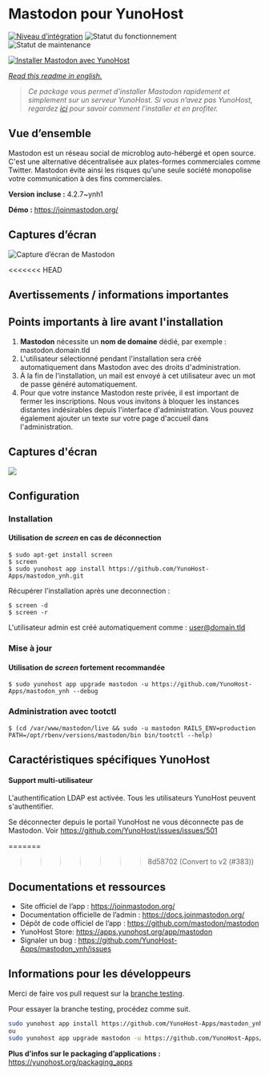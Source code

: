 <!--
N.B.: This README was automatically generated by https://github.com/YunoHost/apps/tree/master/tools/readme_generator
It shall NOT be edited by hand.
-->

# Mastodon pour YunoHost

[![Niveau d’intégration](https://dash.yunohost.org/integration/mastodon.svg)](https://dash.yunohost.org/appci/app/mastodon) ![Statut du fonctionnement](https://ci-apps.yunohost.org/ci/badges/mastodon.status.svg) ![Statut de maintenance](https://ci-apps.yunohost.org/ci/badges/mastodon.maintain.svg)

[![Installer Mastodon avec YunoHost](https://install-app.yunohost.org/install-with-yunohost.svg)](https://install-app.yunohost.org/?app=mastodon)

*[Read this readme in english.](./README.md)*

> *Ce package vous permet d’installer Mastodon rapidement et simplement sur un serveur YunoHost.
Si vous n’avez pas YunoHost, regardez [ici](https://yunohost.org/#/install) pour savoir comment l’installer et en profiter.*

## Vue d’ensemble

Mastodon est un réseau social de microblog auto-hébergé et open source. C'est une alternative décentralisée aux plates-formes commerciales comme Twitter. Mastodon évite ainsi les risques qu'une seule société monopolise votre communication à des fins commerciales.


**Version incluse :** 4.2.7~ynh1

**Démo :** https://joinmastodon.org/

## Captures d’écran

![Capture d’écran de Mastodon](./doc/screenshots/mastodon.png)

<<<<<<< HEAD
## Avertissements / informations importantes

## Points importants à lire avant l'installation

1. **Mastodon** nécessite un **nom de domaine** dédié, par exemple : mastodon.domain.tld
1. L'utilisateur sélectionné pendant l'installation sera créé automatiquement dans Mastodon avec des droits d'administration.
1. À la fin de l'installation, un mail est envoyé à cet utilisateur avec un mot de passe généré automatiquement.
1. Pour que votre instance Mastodon reste privée, il est important de fermer les inscriptions. Nous vous invitons à bloquer les instances distantes indésirables depuis l'interface d'administration. Vous pouvez également ajouter un texte sur votre page d'accueil dans l'administration.

## Captures d'écran

![](https://framalibre.org/sites/default/files/mastodon.png)

## Configuration

### Installation

#### Utilisation de *screen* en cas de déconnection
```
$ sudo apt-get install screen
$ screen
$ sudo yunohost app install https://github.com/YunoHost-Apps/mastodon_ynh.git
```
Récupérer l'installation après une deconnection :
```
$ screen -d
$ screen -r
```
L'utilisateur admin est créé automatiquement comme : user@domain.tld

### Mise à jour

#### Utilisation de *screen* fortement recommandée

`$ sudo yunohost app upgrade mastodon -u https://github.com/YunoHost-Apps/mastodon_ynh --debug `

### Administration avec tootctl

`$ (cd /var/www/mastodon/live && sudo -u mastodon RAILS_ENV=production PATH=/opt/rbenv/versions/mastodon/bin bin/tootctl --help)`

## Caractéristiques spécifiques YunoHost

#### Support multi-utilisateur

L'authentification LDAP est activée. Tous les utilisateurs YunoHost peuvent s'authentifier.

Se déconnecter depuis le portail YunoHost ne vous déconnecte pas de Mastodon. Voir https://github.com/YunoHost/issues/issues/501

=======
>>>>>>> 8d58702 (Convert to v2 (#383))
## Documentations et ressources

* Site officiel de l’app : <https://joinmastodon.org/>
* Documentation officielle de l’admin : <https://docs.joinmastodon.org/>
* Dépôt de code officiel de l’app : <https://github.com/mastodon/mastodon>
* YunoHost Store: <https://apps.yunohost.org/app/mastodon>
* Signaler un bug : <https://github.com/YunoHost-Apps/mastodon_ynh/issues>

## Informations pour les développeurs

Merci de faire vos pull request sur la [branche testing](https://github.com/YunoHost-Apps/mastodon_ynh/tree/testing).

Pour essayer la branche testing, procédez comme suit.

``` bash
sudo yunohost app install https://github.com/YunoHost-Apps/mastodon_ynh/tree/testing --debug
ou
sudo yunohost app upgrade mastodon -u https://github.com/YunoHost-Apps/mastodon_ynh/tree/testing --debug
```

**Plus d’infos sur le packaging d’applications :** <https://yunohost.org/packaging_apps>